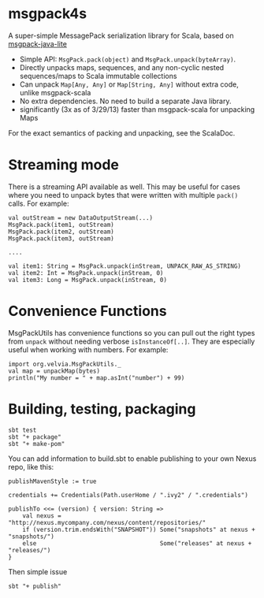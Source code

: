 msgpack4s
=========

A super-simple MessagePack serialization library for Scala, based on [msgpack-java-lite](https://bitbucket.org/sirbrialliance/msgpack-java-lite/overview)

* Simple API: `MsgPack.pack(object)` and `MsgPack.unpack(byteArray)`.
* Directly unpacks maps, sequences, and any non-cyclic nested sequences/maps to Scala immutable collections
* Can unpack `Map[Any, Any]` or `Map[String, Any]` without extra code, unlike msgpack-scala
* No extra dependencies.  No need to build a separate Java library.
* significantly (3x as of 3/29/13) faster than msgpack-scala for unpacking Maps

For the exact semantics of packing and unpacking, see the ScalaDoc.

Streaming mode
==============

There is a streaming API available as well.  This may be useful for cases where you need to unpack bytes that
were written with multiple `pack()` calls.  For example:

    val outStream = new DataOutputStream(...)
    MsgPack.pack(item1, outStream)
    MsgPack.pack(item2, outStream)
    MsgPack.pack(item3, outStream)

    ....

    val item1: String = MsgPack.unpack(inStream, UNPACK_RAW_AS_STRING)
    val item2: Int = MsgPack.unpack(inStream, 0)
    val item3: Long = MsgPack.unpack(inStream, 0)

Convenience Functions
=====================

MsgPackUtils has convenience functions so you can pull out the right types from `unpack` without needing
verbose `isInstanceOf[..]`.  They are especially useful when working with numbers.  For example:

    import org.velvia.MsgPackUtils._
    val map = unpackMap(bytes)
    println("My number = " + map.asInt("number") + 99)

Building, testing, packaging
============================

    sbt test
    sbt "+ package"
    sbt "+ make-pom"

You can add information to build.sbt to enable publishing to your own Nexus repo, like this:

    publishMavenStyle := true

    credentials += Credentials(Path.userHome / ".ivy2" / ".credentials")

    publishTo <<= (version) { version: String =>
        val nexus = "http://nexus.mycompany.com/nexus/content/repositories/"
        if (version.trim.endsWith("SNAPSHOT")) Some("snapshots" at nexus + "snapshots/")
        else                                   Some("releases" at nexus + "releases/")
    }

Then simple issue

    sbt "+ publish"
